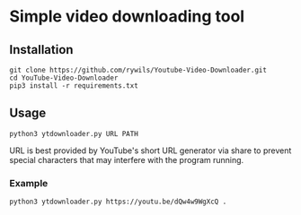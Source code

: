 # Simple video downloading tool


## Installation
```
git clone https://github.com/rywils/Youtube-Video-Downloader.git
cd YouTube-Video-Downloader
pip3 install -r requirements.txt
```

## Usage

```
python3 ytdownloader.py URL PATH
```


URL is best provided by YouTube's short URL generator via share to prevent special characters that may interfere with the program running.

### Example

```
python3 ytdownloader.py https://youtu.be/dQw4w9WgXcQ .
```
